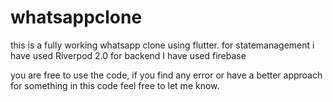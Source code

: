 # whatsappclone

this is a fully working whatsapp clone using flutter. 
for statemanagement i have used Riverpod 2.0
for backend I have used firebase

you are free to use the code, if you find any error or have a better approach for something in this code feel free to let me know.
